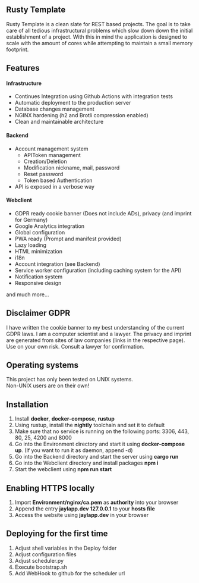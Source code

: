 ## Rusty Template
Rusty Template is a clean slate for REST based projects. The goal is to take care of all
tedious infrastructural problems which slow down down the initial establishment of a project.
With this in mind the application is designed to scale with the amount of cores while attempting
to maintain a small memory footprint.

## Features
#### Infrastructure
- Continues Integration using Github Actions with integration tests
- Automatic deployment to the production server
- Database changes management
- NGINX hardening (h2 and Brotli compression enabled)
- Clean and maintainable architecture

#### Backend
- Account management system 
    - APIToken management
    - Creation/Deletion
    - Modification nickname, mail, password
    - Reset password
    - Token based Authentication
- API is exposed in a verbose way

#### Webclient
- GDPR ready cookie banner (Does not include ADs), privacy (and imprint for Germany)
- Google Analytics integration
- Global configuration
- PWA ready (Prompt and manifest provided)
- Lazy loading
- HTML minimization
- i18n
- Account integration (see Backend)
- Service worker configuration (including caching system for the API)
- Notification system
- Responsive design

and much more...

## Disclaimer GDPR
I have written the cookie banner to my best understanding of the current GDPR laws. I am a 
computer scientist and a lawyer. The privacy and imprint are generated from sites of law 
companies (links in the respective page). Use on your own risk. Consult a lawyer for confirmation.

## Operating systems
This project has only been tested on UNIX systems.  
Non-UNIX users are on their own!

## Installation
1. Install **docker**, **docker-compose**, **rustup**
2. Using rustup, install the **nightly** toolchain and set it to default
3. Make sure that no service is running on the following ports: 3306, 443, 80, 25, 4200 and 8000
4. Go into the Environment directory and start it using **docker-compose up**. (If you want to run it as daemon, append -d)
5. Go into the Backend directory and start the server using **cargo run**
6. Go into the Webclient directory and install packages **npm i**
7. Start the webclient using **npm run start**

## Enabling HTTPS locally
1. Import **Environment/nginx/ca.pem** as **authority** into your browser
2. Append the entry **jaylapp.dev 127.0.0.1** to your **hosts file**
3. Access the website using **jaylapp.dev** in your browser

## Deploying for the first time
1. Adjust shell variables in the Deploy folder
2. Adjust configuration files
3. Adjust scheduler.py
4. Execute bootstrap.sh
5. Add WebHook to github for the scheduler url

